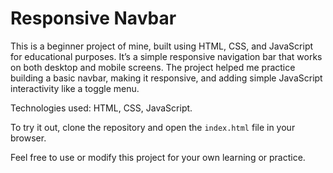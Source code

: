 # Responsive Navbar

This is a beginner project of mine, built using HTML, CSS, and JavaScript for educational purposes. It’s a simple responsive navigation bar that works on both desktop and mobile screens. The project helped me practice building a basic navbar, making it responsive, and adding simple JavaScript interactivity like a toggle menu.

Technologies used: HTML, CSS, JavaScript.

To try it out, clone the repository and open the `index.html` file in your browser.

Feel free to use or modify this project for your own learning or practice.
